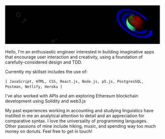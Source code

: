 ![banner with nasa neon saturn image](/assets/nasa-neon-saturn-banner-loop-plain.png)  

Hello, I'm an enthusiastic engineer interested in building imaginative apps that encourage user interaction and creativity, using a foundation of carefully-considered design and TDD.  

Currently my skillset includes the use of:  

```[ JavaScript, HTML, CSS, React.js, Node.js, p5.js, PostgresSQL, Postman, Netlify, Heroku ]```  

I've also worked with APIs and am exploring Ethereum blockchain development using Solidity and web3.js  

My past experiences working in accounting and studying linguistics have instilled in me an analytical attention to detail and an appreciation for comparative syntax. I love the universality of programming languages. Other passions of mine include hiking, music, and spending way too much money on donuts. Feel free to get in touch!  
